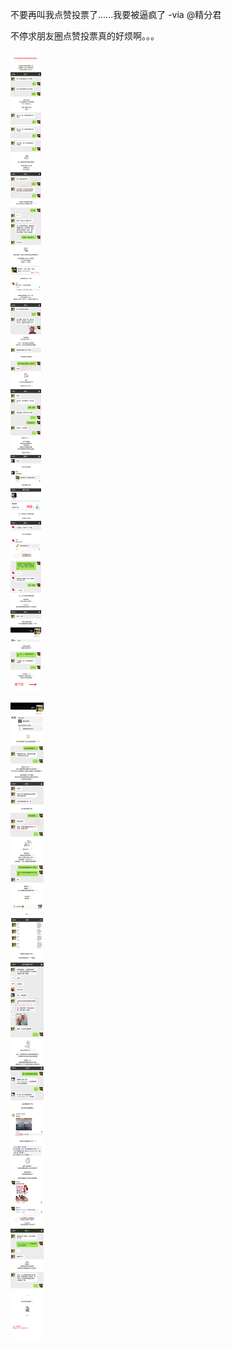 不要再叫我点赞投票了......我要被逼疯了 -via @精分君

不停求朋友圈点赞投票真的好烦啊。。。

![b5d97d234cc547bf8a64beb8989f5fa1.png](https://raw.githubusercontent.com/wxlzmt/cdn1/master/ext/qw/groups/10011/b5d97d234cc547bf8a64beb8989f5fa1.png)

![a76bb542752b4ab4b02aee7f2f4acfd3.png](https://raw.githubusercontent.com/wxlzmt/cdn1/master/ext/qw/groups/10011/a76bb542752b4ab4b02aee7f2f4acfd3.png)


